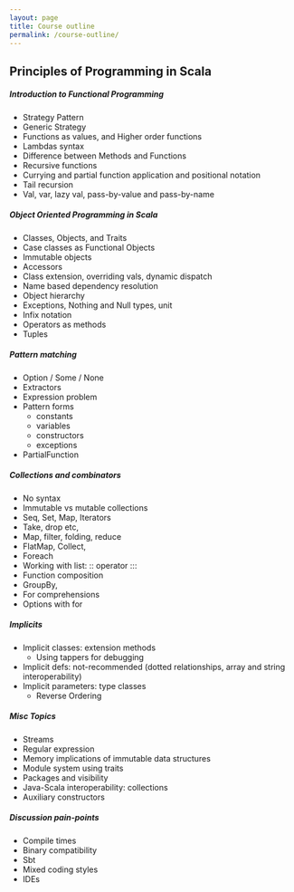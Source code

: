```yaml
---
layout: page
title: Course outline
permalink: /course-outline/
---
```


Principles of Programming in Scala
----------------------------------

##### **Introduction to Functional Programming**

* Strategy Pattern
* Generic Strategy
* Functions as values, and Higher order functions
* Lambdas syntax
* Difference between Methods and Functions
* Recursive functions
* Currying and partial function application and positional notation
* Tail recursion
* Val, var, lazy val, pass-by-value and pass-by-name

##### **Object Oriented Programming in Scala**

* Classes, Objects, and Traits
* Case classes as Functional Objects
* Immutable objects
* Accessors
* Class extension, overriding vals, dynamic dispatch
* Name based dependency resolution
* Object hierarchy
* Exceptions, Nothing and Null types, unit
* Infix notation
* Operators as methods
* Tuples

##### **Pattern matching**

* Option / Some / None
* Extractors
* Expression problem
* Pattern forms
  * constants
  * variables
  * constructors
  * exceptions
* PartialFunction


##### **Collections and combinators**

* No syntax
* Immutable vs mutable collections
* Seq, Set, Map, Iterators
* Take, drop etc,
* Map, filter, folding, reduce
* FlatMap, Collect,
* Foreach
* Working with list: :: operator :::
* Function composition
* GroupBy,
* For comprehensions
* Options with for

##### **Implicits**

* Implicit classes: extension methods
  * Using tappers for debugging
* Implicit defs: not-recommended (dotted relationships, array and string interoperability)
* Implicit parameters: type classes
  * Reverse Ordering

##### **Misc Topics**

* Streams
* Regular expression
* Memory implications of immutable data structures
* Module system using traits
* Packages and visibility
* Java-Scala interoperability: collections
* Auxiliary constructors

##### **Discussion pain-points**

* Compile times
* Binary compatibility
* Sbt
* Mixed coding styles
* IDEs

